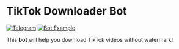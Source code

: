 TikTok Downloader Bot
=====================
[![Telegram](https://img.shields.io/badge/-Telegram-2f3136?style=for-the-badge&logo=telegram)](https://t.me/lantrik)
[![Bot Example](https://img.shields.io/badge/-Telegram-2f3136?style=for-the-badge&logo=telegram)](https://t.me/lantrik)

This **bot** will help you download TikTok videos without watermark!

